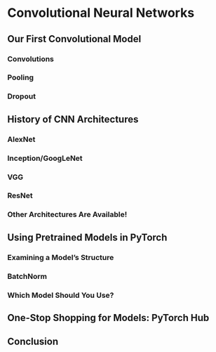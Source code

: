 # Convolutional Neural Networks

## Our First Convolutional Model

### Convolutions

### Pooling

### Dropout

## History of CNN Architectures

### AlexNet

### Inception/GoogLeNet

### VGG

### ResNet

### Other Architectures Are Available!

## Using Pretrained Models in PyTorch

### Examining a Model’s Structure

### BatchNorm

### Which Model Should You Use?

## One-Stop Shopping for Models: PyTorch Hub

## Conclusion
